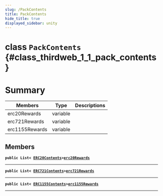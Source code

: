 ```yaml
---
slug: /PackContents
title: PackContents
hide_title: true
displayed_sidebar: unity
---
```


# class `PackContents` {#class_thirdweb_1_1_pack_contents}

# Summary

| Members        | Type     | Descriptions |
| -------------- | -------- | ------------ |
| erc20Rewards   | variable |              |
| erc721Rewards  | variable |              |
| erc1155Rewards | variable |              |

## Members

**`public List< `[`ERC20Contents`](docs/unity/ERC20Contents.md#class_thirdweb_1_1_e_r_c20_contents)`>`[`erc20Rewards`](#class_thirdweb_1_1_pack_contents_1a4bf6e325748b155a1dc383aa4206e7b3)**

---

**`public List< `[`ERC721Contents`](docs/unity/ERC721Contents.md#class_thirdweb_1_1_e_r_c721_contents)`>`[`erc721Rewards`](#class_thirdweb_1_1_pack_contents_1a86580d5381002ff206085ab66c729e6a)**

---

**`public List< `[`ERC1155Contents`](docs/unity/ERC1155Contents.md#class_thirdweb_1_1_e_r_c1155_contents)`>`[`erc1155Rewards`](#class_thirdweb_1_1_pack_contents_1aa8ed7589fb104747dcd1475340fee713)**

---
